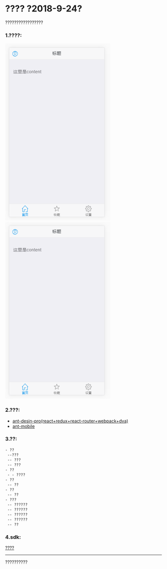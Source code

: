 # ???? ?2018-9-24?
 ?????????????????

 ### 1.????:
![Image text](https://raw.githubusercontent.com/hongmaju/light7Local/master/img/productShow/20170518152848.png)
![Image text](https://raw.githubusercontent.com/hongmaju/light7Local/master/img/productShow/20170518152848.png)

 ### 2.???:
 * [ant-desin-pro(react+redux+react-router+webpack+dva)](https://pro.ant.design/index-cn)
 * [ant-mobile](https://antd-mobile.gitee.io/kitchen-sink/?lang=zh-CN)

 ### 3.??:
 ```
- ??
  --???
  -- ???
  -- ???
- ??
  - - ????
- ??
  -- ??
- ??
  -- ??
- ???
  -- ??????
  -- ??????
  -- ??????
  -- ??????
  -- ??
```
 ### 4.sdk:
 [????](https://antd-mobile.gitee.io/kitchen-sink/?lang=zh-CN)

 -----
??????????
